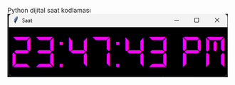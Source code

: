 Python dijital saat kodlaması
![alt text](https://raw.githubusercontent.com/eoakpinarr/DigitalClock/main/Ekran%20g%C3%B6r%C3%BCnt%C3%BCs%C3%BC%202024-04-04%20234653.png)
